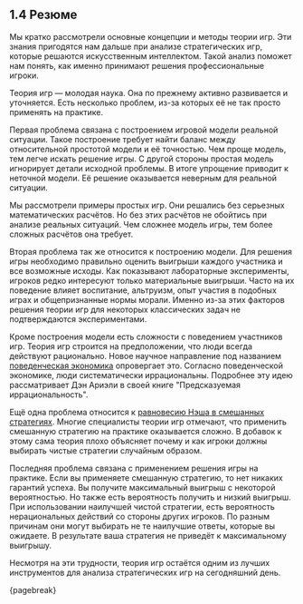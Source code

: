 ## 1.4 Резюме

Мы кратко рассмотрели основные концепции и методы теории игр. Эти знания пригодятся нам дальше при анализе стратегических игр, которые решаются искусственным интеллектом. Такой анализ поможет нам понять, как именно принимают решения профессиональные игроки.

Теория игр — молодая наука. Она по прежнему активно развивается и уточняется. Есть несколько проблем, из-за которых её не так просто применять на практике.

Первая проблема связана с построением игровой модели реальной ситуации. Такое построение требует найти баланс между относительной простотой модели и её точностью. Чем проще модель, тем легче искать решение игры. С другой стороны простая модель игнорирует детали исходной проблемы. В итоге упрощение приводит к неточной модели. Её решение оказывается неверным для реальной ситуации.

Мы рассмотрели примеры простых игр. Они решались без серьезных математических расчётов. Но без этих расчётов не обойтись при анализе реальных ситуаций. Чем сложнее модель игры, тем более сложных расчётов она требует.

Вторая проблема так же относится к построению модели. Для решения игры необходимо правильно оценить выигрыши каждого участника и все возможные исходы. Как показывают лабораторные эксперименты, игроков редко интересуют только материальные выигрыши. Часто на их поведение влияет воспитание, альтруизм, опыт участия в подобных играх и общепризнанные нормы морали. Именно из-за этих факторов решения теории игр для некоторых классических задач не подтверждаются экспериментами.

Кроме построения модели есть сложности с поведением участников игр. Теория игр строится на предположении, что люди всегда действуют рационально. Новое научное направление под названием [поведенческая экономика](https://ru.wikipedia.org/wiki/Поведенческая_экономика) опровергает это. Согласно поведенческой экономике, люди систематически иррациональны. Подробнее эту идею рассматривает Дэн Ариэли в своей книге "Предсказуемая иррациональность".

Ещё одна проблема относится к [равновесию Нэша в смешанных стратегиях](https://360wiki.ru/wiki/Strategy_(game_theory)#A_disputed_meaning). Многие специалисты теории игр отмечают, что применить смешанную стратегию на практике оказывается сложно. В добавок к этому сама теория плохо объясняет почему и как игроки должны выбирать чистые стратегии случайным образом.

Последняя проблема связана с применением решения игры на практике. Если вы применяете смешанную стратегию, то нет никаких гарантий успеха. Вы получите максимальный выигрыш с некоторой вероятностью. Но также есть вероятность получить и низкий выигрыш. При использовании наилучшей чистой стратегии, есть вероятность нерациональных действий со стороны других игроков. По разным причинам они могут выбирать не те наилучшие ответы, которые вы ожидаете. В результате ваша стратегия не приведёт к максимальному выигрышу.

Несмотря на эти трудности, теория игр остаётся одним из лучших инструментов для анализа стратегических игр на сегодняшний день.

{pagebreak}
